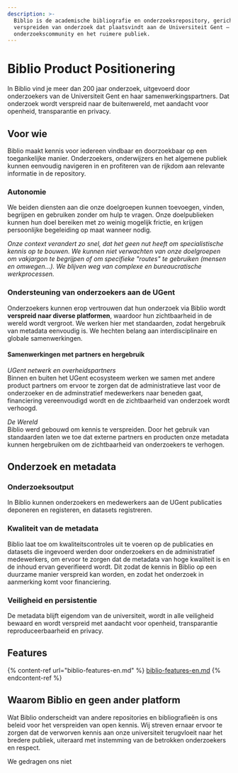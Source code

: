 ```yaml
---
description: >-
  Biblio is de academische bibliografie en onderzoeksrepository, gericht op het
  verspreiden van onderzoek dat plaatsvindt aan de Universiteit Gent – voor onze
  onderzoekscommunity en het ruimere publiek.
---
```


# Biblio Product Positionering

In Biblio vind je meer dan 200 jaar onderzoek, uitgevoerd door onderzoekers van de Universiteit Gent en haar samenwerkingspartners. Dat onderzoek wordt verspreid naar de buitenwereld, met aandacht voor openheid, transparantie en privacy.

## Voor wie

Biblio maakt kennis voor iedereen vindbaar en doorzoekbaar op een toegankelijke manier. Onderzoekers, onderwijzers en het algemene publiek kunnen eenvoudig navigeren in en profiteren van de rijkdom aan relevante informatie in de repository.

### Autonomie

We beiden diensten aan die onze doelgroepen kunnen toevoegen, vinden, begrijpen en gebruiken zonder om hulp te vragen. Onze doelpublieken kunnen hun doel bereiken met zo weinig mogelijk frictie, en krijgen persoonlijke begeleiding op maat wanneer nodig.

_Onze context verandert zo snel, dat het geen nut heeft om specialistische kennis op te bouwen. We kunnen niet verwachten van onze doelgroepen om vakjargon te begrijpen of om specifieke "routes" te gebruiken (mensen en omwegen...). We blijven weg van complexe en bureaucratische werkprocessen._

### Ondersteuning van onderzoekers aan de UGent

Onderzoekers kunnen erop vertrouwen dat hun onderzoek via Biblio wordt **verspreid naar diverse platformen**, waardoor hun zichtbaarheid in de wereld wordt vergroot. We werken hier met standaarden, zodat hergebruik van metadata eenvoudig is. We hechten belang aan interdisciplinaire en globale samenwerkingen.

#### Samenwerkingen met partners en hergebruik

_UGent netwerk en overheidspartners_\
Binnen en buiten het UGent ecosysteem werken we samen met andere product partners om ervoor te zorgen dat de administratieve last voor de onderzoeker en de adminstratief medewerkers naar beneden gaat, financiering vereenvoudigd wordt en de zichtbaarheid van onderzoek wordt verhoogd.

_De Wereld_\
Biblio werd gebouwd om kennis te verspreiden. Door het gebruik van standaarden laten we toe dat externe partners en producten onze metadata kunnen hergebruiken om de zichtbaarheid van onderzoekers te verhogen.

## Onderzoek en metadata

### Onderzoeksoutput

In Biblio kunnen onderzoekers en medewerkers aan de UGent publicaties deponeren en registeren, en datasets registreren.

### Kwaliteit van de metadata

Biblio laat toe om kwaliteitscontroles uit te voeren op de publicaties en datasets die ingevoerd werden door onderzoekers en de administratief medewerkers, om ervoor te zorgen dat de metadata van hoge kwaliteit is en de inhoud ervan geverifieerd wordt. Dit zodat de kennis in Biblio op een duurzame manier verspreid kan worden, en zodat het onderzoek in aanmerking komt voor financiering.

### Veiligheid en persistentie

De metadata blijft eigendom van de universiteit, wordt in alle veiligheid bewaard en wordt verspreid met aandacht voor openheid, transparantie reproduceerbaarheid en privacy.

## Features

{% content-ref url="biblio-features-en.md" %}
[biblio-features-en.md](biblio-features-en.md)
{% endcontent-ref %}

## Waarom Biblio en geen ander platform

Wat Biblio onderscheidt van andere repositories en bibliografieën is ons beleid voor het verspreiden van open kennis. Wij streven ernaar ervoor te zorgen dat de verworven kennis aan onze universiteit terugvloeit naar het bredere publiek, uiteraard met instemming van de betrokken onderzoekers en respect.

We gedragen ons niet&#x20;



